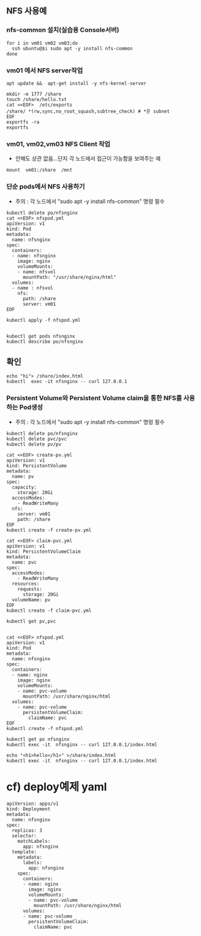 ## NFS 사용예
### nfs-common 설치(실습용 Console서버)
```
for i in vm01 vm02 vm03;do
  ssh ubuntu@$i sudo apt -y install nfs-common
done
```

### vm01 에서 NFS server작업
```
apt update &&  apt-get install -y nfs-kernel-server
```
```
mkdir -m 1777 /share
touch /share/hello.txt
cat <<EOF>  /etc/exports
/share/ *(rw,sync,no_root_squash,subtree_check) # *은 subnet
EOF
exportfs -ra
exportfs
```

### vm01, vm02,vm03 NFS Client 작업
* 안해도 상관 없음...단지 각 노드에서 접근이 가능함을 보여주는 예
```
mount  vm01:/share  /mnt
```

### 단순 pods에서 NFS 사용하기
* 주의 : 각 노드에서 "sudo apt -y install nfs-common" 명령 필수

```
kubectl delete po/nfsnginx
cat <<EOF> nfspod.yml
apiVersion: v1
kind: Pod
metadata:
  name: nfsnginx
spec:
  containers:
  - name: nfsnginx
    image: nginx
    volumeMounts:
    - name: nfsvol
      mountPath: "/usr/share/nginx/html"
  volumes:
  - name : nfsvol
    nfs:
      path: /share
      server: vm01
EOF

kubectl apply -f nfspod.yml


kubectl get pods nfsnginx
kubectl describe po/nfsnginx
```

## 확인
```
echo "hi"> /share/index.html
kubectl  exec -it nfsnginx -- curl 127.0.0.1
```


### Persistent Volume와 Persistent Volume claim을 통한 NFS를 사용하는 Pod생성
* 주의 : 각 노드에서 "sudo apt -y install nfs-common" 명령 필수
```
kubectl delete po/nfsnginx
kubectl delete pvc/pvc
kubectl delete pv/pv

cat <<EOF> create-pv.yml
apiVersion: v1
kind: PersistentVolume
metadata:
  name: pv
spec:
  capacity:
    storage: 20Gi
  accessModes:
    - ReadWriteMany
  nfs:
    server: vm01
    path: /share
EOF
kubectl create -f create-pv.yml

cat <<EOF> claim-pvc.yml
apiVersion: v1
kind: PersistentVolumeClaim
metadata:
  name: pvc
spec:
  accessModes:
    - ReadWriteMany
  resources:
    requests:
      storage: 20Gi
  volumeName: pv      
EOF
kubectl create -f claim-pvc.yml

kubectl get pv,pvc


cat <<EOF> nfspod.yml
apiVersion: v1
kind: Pod
metadata:
  name: nfsnginx
spec:
  containers:
  - name: nginx
    image: nginx
    volumeMounts:
    - name: pvc-volume
      mountPath: /usr/share/nginx/html
  volumes:
    - name: pvc-volume
      persistentVolumeClaim:
        claimName: pvc
EOF
kubectl create -f nfspod.yml

kubectl get po nfsnginx
kubectl exec -it  nfsnginx -- curl 127.0.0.1/index.html

echo "<h1>hello</h1>" >/share/index.html
kubectl exec -it  nfsnginx -- curl 127.0.0.1/index.html

```


# cf) deploy예제 yaml
```
apiVersion: apps/v1
kind: Deployment
metadata:
  name: nfsnginx
spec:
  replicas: 3
  selector:
    matchLabels:
      app: nfsnginx
  template:
    metadata:
      labels:
        app: nfsnginx
    spec:
      containers:
      - name: nginx
        image: nginx
        volumeMounts:
        - name: pvc-volume
          mountPath: /usr/share/nginx/html
      volumes:
      - name: pvc-volume
        persistentVolumeClaim:
          claimName: pvc
```
